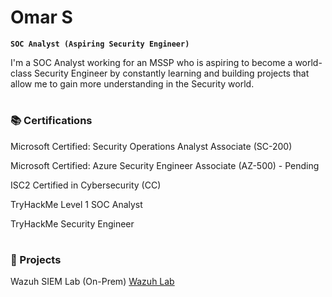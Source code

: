 # Omar S

**`SOC Analyst (Aspiring Security Engineer)`**

I'm a SOC Analyst working for an MSSP who is aspiring to become a world-class Security Engineer by constantly learning and building projects that allow me to gain more understanding in the Security world.

#

### 📚 Certifications

Microsoft Certified: Security Operations Analyst Associate (SC-200)

Microsoft Certified: Azure Security Engineer Associate (AZ-500) - Pending

ISC2 Certified in Cybersecurity (CC)

TryHackMe Level 1 SOC Analyst

TryHackMe Security Engineer

#

### 🧰 Projects

Wazuh SIEM Lab (On-Prem) [Wazuh Lab](https://pleasehavepatienceimnew.github.io/wazuh.html)
